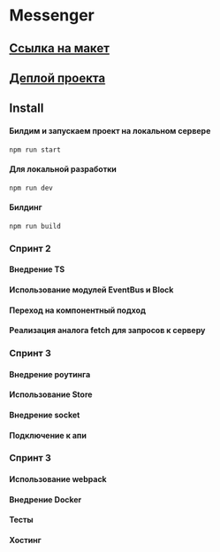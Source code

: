 # Messenger

## [Ссылка на макет](https://www.figma.com/file/jF5fFFzgGOxQeB4CmKWTiE/Chat_external_link?node-id=0%3A1&t=zX98LCWvJvETXkJK-0)
## [Деплой проекта](https://wonderful-pasca-964d60.netlify.app/)

## Install
#### Билдим и запускаем проект на локальном сервере
`npm run start`
#### Для локальной разработки
`npm run dev`
#### Билдинг
`npm run build`

### Спринт 2
#### Внедрение TS
#### Использование модулей EventBus и  Block
#### Переход на компонентный подход
#### Реализация аналога fetch для запросов к серверу


### Спринт 3
#### Внедрение роутинга
#### Использование Store
#### Внедрение socket
#### Подключение к апи


### Спринт 3
#### Использование webpack
#### Внедрение Docker
#### Тесты
#### Хостинг
